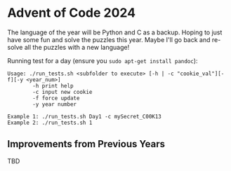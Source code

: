 # Advent of Code 2024

The language of the year will be Python and C as a backup. Hoping to just have some fun and solve the puzzles this year. Maybe I'll go back and re-solve all the puzzles with a new language!

Running test for a day (ensure you `sudo apt-get install pandoc`):

```
Usage: ./run_tests.sh <subfolder to execute> [-h | -c "cookie_val"][-f][-y <year_num>]
        -h print help
        -c input new cookie
        -f force update
        -y year number

Example 1: ./run_tests.sh Day1 -c mySecret_C00K13
Example 2: ./run_tests.sh 1
```

## Improvements from Previous Years

TBD
